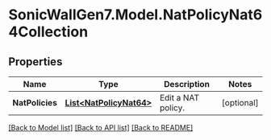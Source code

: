 # SonicWallGen7.Model.NatPolicyNat64Collection

## Properties

Name | Type | Description | Notes
------------ | ------------- | ------------- | -------------
**NatPolicies** | [**List&lt;NatPolicyNat64&gt;**](NatPolicyNat64.md) | Edit a NAT policy. | [optional] 

[[Back to Model list]](../README.md#documentation-for-models) [[Back to API list]](../README.md#documentation-for-api-endpoints) [[Back to README]](../README.md)

